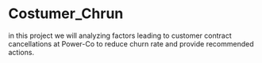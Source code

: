 # Costumer_Chrun
in this project we will analyzing factors leading to customer contract cancellations at Power-Co to reduce churn rate and provide recommended actions.
